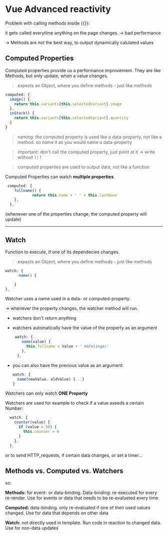# Vue Advanced reactivity

Problem with calling methods inside {{}}:

it gets called everytime anything on the page changes. -> bad performance

-> Methods are not the best way, to output dynamically calulated values

## Computed Properties

Computed properties provide us a performance improvement. They are like Methods, but only update, when a value changes.

> expexts an Object, where you define methods - just like methods

```js
computed: {
  image() {
    return this.variants[this.selectedVariant].image
  },
  inStock() {
    return this.variants[this.selectedVariant].quantity
  }
}
```

> naming: the computed property is  used like a data-property, not like a method. so name it as you would name  a data-property

> important: don't call the computed property, just point at it -> write without `()` !

> computed properties are used to output data, not like a function

Computed Properties can  watch **multiple properties**

```js
 computed: {
    fullname() {
			return this.name + ' ' + this.lastName
    },
  },
```

(whenever one of the properties change, the computed property will update)

------

## Watch

Function to execute, if one of its dependecies changes. 

> expexts an Object, where you define methods - just like methods

```js
watch: {
	  name() {

    }
},
```

Watcher uses a name used in a data- or computed-property.

-> whenever the property changes, the watcher method will run.

- watchers don't return anything

- watchers automatically have the value of the property as an argument

  ```js
   watch: {
      name(value) {
        this.fullname = Value + ' Häfelinger'
      },
    },
  ```

- you can also have the previous value as an argument:

  ```js
  watch: {
  	name(newValue, oldValue) {...}
  }
  ```

Watchers can only watch **ONE Property**



Watchers are used  for example to check if a value exeeds a certain Number:

```js
  watch: {
    counter(value) {
      if (value > 50) {
        this.counter = 0
      }
    },
  },
```

or to send HTTP_requests, if certain data changes, or set a timer...

## Methods vs. Computed vs. Watchers

so:

**Methods:** for event- or data-binding. Data-binding: re-executed for every re-render. Use for events or data that needs to be re-evalueted every time

**Computed:** data-binding. only re-evaluated if one of their used values changed. Use for data that depends on other data

**Watch:** not directly used in template. Run code in reaction to changed data. Use for non-data updates
